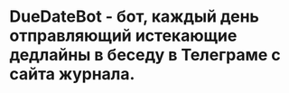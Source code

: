 DueDateBot - бот, каждый день отправляющий истекающие дедлайны в беседу в Телеграме с сайта журнала.
=====================================================================================================

